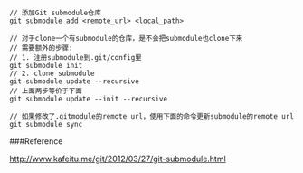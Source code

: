 
```
// 添加Git submodule仓库
git submodule add <remote_url> <local_path>

// 对于clone一个有submodule的仓库，是不会把submodule也clone下来
// 需要额外的步骤:
// 1. 注册submodule到.git/config里
git submodule init
// 2. clone submodule
git submodule update --recursive
// 上面两步等价于下面
git submodule update --init --recursive

// 如果修改了.gitmodule的remote url，使用下面的命令更新submodule的remote url
git submodule sync
```


###Reference

http://www.kafeitu.me/git/2012/03/27/git-submodule.html